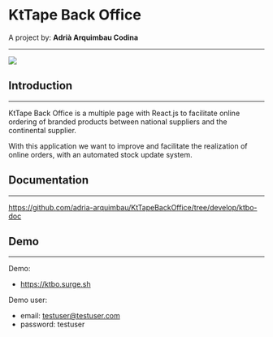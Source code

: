 # KtTape Back Office
A project by:
    **Adrià Arquimbau Codina**

---


![](https://secureservercdn.net/166.62.110.213/rvu.6e5.myftpupload.com/wp-content/uploads/2019/04/YLRgRXaI.png?time=1566341479)

## **Introduction**
---
KtTape Back Office is a multiple page with React.js to facilitate online ordering of branded products between national suppliers and the continental supplier.

With this application we want to improve and facilitate the realization of online orders, with an automated stock update system.

## **Documentation**
---

https://github.com/adria-arquimbau/KtTapeBackOffice/tree/develop/ktbo-doc

## **Demo**

---

Demo: 
+ https://ktbo.surge.sh

Demo user:
+ email: testuser@testuser.com
+ password: testuser
